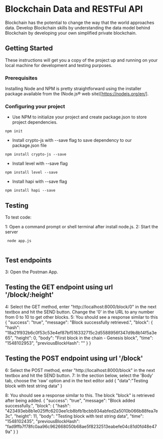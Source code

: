 # Blockchain Data and RESTFul API

Blockchain has the potential to change the way that the world approaches data. Develop Blockchain skills by understanding the data model behind Blockchain by developing your own simplified private blockchain.

## Getting Started

These instructions will get you a copy of the project up and running on your local machine for development and testing purposes.

### Prerequisites

Installing Node and NPM is pretty straightforward using the installer package available from the (Node.js® web site)[https://nodejs.org/en/].

### Configuring your project

- Use NPM to initialize your project and create package.json to store project dependencies.
```
npm init
```
- Install crypto-js with --save flag to save dependency to our package.json file
```
npm install crypto-js --save
```
- Install level with --save flag
```
npm install level --save
```
- Install hapi with --save flag
```
npm install hapi --save
```

## Testing

To test code:

1: Open a command prompt or shell terminal after install node.js.
2: Start the server
```
 node app.js
 
```

## Test endpoints
3: Open the Postman App.
## Testing the GET  endpoint using url '/block/:height'
4: Select the GET method, enter "http://localhost:8000/block/0" in the next textbox and hit the SEND button. Change the '0' in the URL to any number from 0 to 10 to get other blocks.
5: You should see a response similar to this
    {
    "success": "true",
    "message": "Block successfully retrieved.",
    "block": {
        "hash": "18a21f932b6c0f53c53e4ef87bf516332715c2d5588956f347d9b8b14f5a3e65",
        "height": 0,
        "body": "First block in the chain - Genesis block",
        "time": "1548102953",
        "previousBlockHash": ""
    }
  }
## Testing the POST endpoint using url '/block'
6: Select the POST method, enter "http://localhost:8000/block" in the next textbox and hit the SEND button.
7: In the section below, select the 'Body' tab, choose the 'raw' option and in the text editor add 
            {
            "data":"Testing block with test string data"
            }

 8: You should see a response similar to this. The block "block" is retrieved after being added.
    {
      "success": "true",
      "message": "Block added successfully.",
      "block": {
          "hash": "423493eb8b1e025ffc6203ee1cb8bfb1bcbb934abfed2a5010b066b88fea7e3c",
          "height": 11,
          "body": "Testing block with test string data",
          "time": "1548102435",
          "previousBlockHash": "fad9ffb7f78fc0aa96c962668050b68ae5f8232513eabefe04c81d0fd48e479a"
      }
    }


